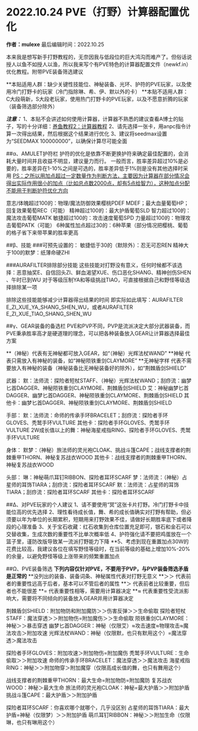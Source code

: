 # 2022.10.24 PVE（打野）计算器配置优化
**作者：mulexe**
最后编辑时间：2022.10.25

本来我是想写新手打野教程的，无奈因我与低段位的巨大鸿沟而难产了。但俗话说授人以鱼不如授人以渔，所以我来写个有PVE特色的计算器配置文件（newkf.in）优化教程。附带PVE装备筛选建议

**本贴适用人群：缺少关键性技能位、神秘装备、光环、护符的PVE玩家，以及使用冷门打野卡的玩家（冷门指除琳、希、伊、默以外的卡）
**本贴不适用人群：C大段萌新，S大段老玩家，使用热门打野卡的PVE玩家，以及不愿意折腾的玩家（装备筛选部分除外）

***注意：***
1、本贴不会讲述如何使用计算器，计算器不熟悉的建议查看A博士的贴子，写的十分详细：[养鱼教程2：计算器教程](../aks13652/2.md)
2、请先选择一张卡，用anpc指令计算一次得出结果，然后根据这个结果进行优化
3、建议将seedmax设置为“SEEDMAX 100000000”，以确保计算尽可能全面

##α、AMULET护符栏
护符的优化是依靠不断更换护符来确定最佳配置的，会消耗大量时间并且收益不明显，建议量力而行。
一般而言，胜率差异超过10%是必要的，胜率差异在1-10%之间是可选的，胜率差异低于1%则是没有其他选择时采用
<u>PS：之所以用加点超过一定数量作为判断方法，主要因为计算器在部分情况会得出实际作用很小的加点（比如总点数2000点，却有5点给智力），这种加点分配不能用于判断护符优化方向</u>

意志/体魄超过100的：物理/魔法防御效果樱桃PDEF MDEF；最大血量葡萄HP；回复效果葡萄REC（可能）
精神超过100的：最大护盾葡萄SLD
智力超过100的：魔法攻击葡萄MATK
敏捷超过100的：攻击速度葡萄SPD
力量超过100的：物理攻击葡萄PATK（可能）
6种属性加点超过30的：6种苹果（部分情况把樱桃、葡萄的格子省下来带苹果的胜率更高

##β、技能
###可预先设置的：
敏捷低于30的（默除外）：忍无可忍REN
精神大于100的默梦：纸薄命硬ZHI

###AURAFILTER排除部分技能
这些技能对打野没有意义，任何时候都不该选择：恶意抽奖E、自信回头ZI、鲜血渴望XUE、伤口恶化SHANG、精神创伤SHEN 、午时已到WU
对于等级压制YA和等级挑战TIAO，可直接根据自己和野怪等级选择排除某一项

排除这些技能能够减少计算器得出结果的时间
即实际如此填写：AURAFILTER E_ZI_XUE_YA_SHANG_SHEN_WU，或者AURAFILTER E_ZI_XUE_TIAO_SHANG_SHEN_WU

##γ、GEAR装备的备选栏
PVE和PVP不同，PVP是流派决定大部分武器装备，而PVE秉承胜率高才是硬道理的理念，可以把各种装备放入GEAR让计算器选择最佳方案

**（神秘）代表有无神秘都可放入GEAR，如“（神秘）光辉法杖WAND”
**神秘 代表只需放入有神秘的装备，如“神秘陨铁重剑CLAYMORE”
**无神秘字样 代表不需要放入有神秘的装备（神秘装备比无神秘装备好的除外），如“荆棘盾剑SHIELD”

武器：
默：法师流：探险者短杖STAFF、（神秘）光辉法杖WAND；刮痧流：幽梦匕首DAGGER、神秘陨铁重剑CLAYMORE、荆棘盾剑SHIELD
艾：神秘幽梦匕首DAGGER、幽梦匕首DAGGER、神秘陨铁重剑CLAYMORE、荆棘盾剑SHIELD
其他卡：幽梦匕首DAGGER、神秘陨铁重剑CLAYMORE、荆棘盾剑SHIELD

手部：
默：法师流：命师的传承手环BRACELET；刮痧流：探险者手环GLOVES、秃鹫手环VULTURE
其他卡：探险者手环GLOVES、秃鹫手环VULTURE
2W成长值以上的舞：神秘海星戒指RING、探险者手环GLOVES、秃鹫手环VULTURE

身体：
默梦：（神秘）旅法师的灵光袍CLOAK、挑战斗篷CAPE；战线支撑者的荆棘重甲THORN、神秘复苏战衣WOOD
其他卡：战线支撑者的荆棘重甲THORN、神秘复苏战衣WOOD

头部：
琳：神秘萌爪耳钉RIBBON、探险者耳环SCARF
梦：法师流：（神秘）占星师的耳饰TIARA；刮痧流：探险者耳环SCARF
默：法师流：占星师的耳饰TIARA；刮痧流：探险者耳环SCARF
其他卡：探险者耳环SCARF

##Δ、对PVE玩家的个人建议
1、请不要使用“冥”这张卡片打野。冷门打野卡中技能位高的优先选择
2、理性看待成长值，舞、希的成长值确实对打野有帮助，但必须要以年为单位的长期累积，短期用来打野效果不佳，请做好长期胜率底下或者降段的心理准备
3、关于宝石收藏：红石收集到仓库位置充足即可，银石和金石可以交替收集，生成次数的重要性不比单次概率低
4、护符强化请不要把鸡蛋放在一个篮子里，谨防改版导致某一流派打野能力下降
**5、考虑到现在重置加点30W的花费比较高，我建议各位在填写野怪等级时，在当前等级的基础上增加10%-20%的余量，以避免野怪等级上涨带来的频繁重置加点

##Ω、PVE装备筛选
**下列内容仅针对PVE，不要用于PVP，与PVP装备筛选矛盾是正常的**
**没列出的装备、装备词条、神秘属性代表对打野无意义
**＞＞ 代表前者的重要性远高于后者，基本可以不管后者的属性
**＞ 代表前者比较重要，但后者也不能很差
**= 代表重要性相等，需要用计算器决定
**≈ 代表重要性受流派影响大，需要将不同倾向的装备放入GEAR并用计算器决定

荆棘盾剑SHIELD：附加物防和附加魔防＞＞伤害反弹＞＞生命偷取
探险者短杖STAFF：魔法穿透＞＞附加物伤=附加魔伤＞＞生命偷取
陨铁重剑CLAYMORE：神秘＞＞暴击穿透
幽梦匕首DAGGER：神秘（仅限艾）≈攻击速度≈物理攻击≈魔法攻击＞附加攻速
光辉法杖WAND：神秘（仅限默，也只有默用这个）=魔法穿透＞魔法攻击

探险者手环GLOVES：附加攻速＞附加物伤=附加魔伤
秃鹫手环VULTURE：生命偷取＞＞附加攻速
命师的传承手环BRACELET：魔法穿透＞＞魔法攻击
海星戒指RING：神秘＞＞附加物穿＞附加魔穿（仅限高成长值的舞，也只有舞用这个）

战线支撑者的荆棘重甲THORN：最大生命=附加物防=附加魔防
复苏战衣WOOD：神秘＞最大生命
旅法师的灵光袍CLOAK：神秘=最大护盾＞＞附加护盾
挑战斗篷CAPE：最大护盾＞＞附加护盾

探险者耳环SCARF：你喜欢哪个就哪个，几乎没区别
占星师的耳饰TIARA：最大护盾=神秘（仅限梦）＞＞附加护盾
萌爪耳钉RIBBON：神秘＞＞附加生命（仅限琳，也只有琳用这个）
